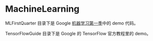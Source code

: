 # MachineLearning

MLFirstQuarter 目录下是 Google [机器学习第一季](https://www.youtube.com/playlist?list=PLwv-rHS37fS9s3udyMoPPpaROL4u_tF5k)中的 demo 代码。

TensorFlowGuide 目录下是 Google 的 TensorFlow 官方教程里的 demo。
